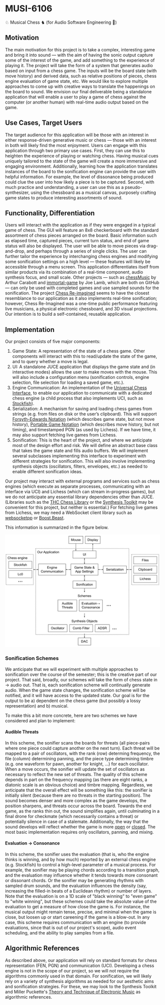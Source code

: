 # MUSI-6106
♘ Musical Chess ♞ (for Audio Software Engineering 🚀)

## Motivation
The main motivation for this project is to take a complex, interesting game and bring it into sound — with the aim of having the sonic output capture some of the interest of the game, and add something to the experience of playing it. The project will take the form of a system that generates audio based on input from a chess game. The inputs will be the board state (with move history) and derived data, such as relative positions of pieces, chess engine evaluation of game state, etc. We would like to explore multiple approaches to come up with creative ways to translate the happenings on the board to sound. We envision our final deliverable being a standalone application that will enable a user to play a game of chess against the computer (or another human) with real-time audio output based on the game.

## Use Cases, Target Users
The target audience for this application will be those with an interest in either response-driven generative music or chess — those with an interest in both will likely find the most enjoyment. Users can engage with this application through two primary use cases. First, they can use this to heighten the experience of playing or watching chess. Having musical cues uniquely tailored to the state of the game will create a more immersive and engaging environment. Additionally, learning how the application translates instances of the board to the sonification engine can provide the user with helpful information. For example, the level of dissonance being produced could clue the user into how likely a piece is to be captured. Second, with much practice and understanding, a user can use this as a pseudo-synthesizer, using the chessboard as a musical canvas, purposely crafting game states to produce interesting assortments of sound.

## Functionality, Differentiation
Users will interact with the application as if they were engaged in a typical game of chess. The GUI will feature an 8x8 checkerboard with the standard assortment of chess pieces arranged on the board. Basic information such as elapsed time, captured pieces, current turn status, and end of game status will also be displayed. The user will be able to move pieces via drag-and-drop, and perhaps through a series of single clicks. The user can further tailor the experience by interchanging chess engines and modifying some sonification settings on a high level — these features will likely be accessible through a menu screen.
This application differentiates itself from similar products via its combination of a real-time component, audio synthesis focus, and small scale. Other projects — such as [chessMusic](https://github.com/acarabott/chessMusic) by Arthur Carabott and [immortal-game](https://github.com/joelamb/immortal-game) by Joe Lamb, which are both on GitHub — can only be used with completed games and use sampled sounds for the sonification. The project [Chess Re-imagined](https://artscilab.atec.io/blog/chess-re-imagined) seems to have the closest resemblance to our application as it also implements real-time sonification; however,  Chess Re-Imagined was a one-time public performance featuring live musicians, a physical electronic chessboard, and 3D visual projections. Our intention is to build a self-contained, reusable application.

## Implementation
Our project consists of five major components:
1. Game State: A representation of the state of a chess game. Other components will interact with this to read/update the state of the game, and to query whether a move is legal.
2. UI: A standalone JUCE application that displays the game state and (in interactive modes) allows the user to make moves with the mouse. This will also include a configuration menu (sonification controls, engine selection, file selection for loading a saved game, etc.).
3. Engine Communication: An implementation of the [Universal Chess Interface](https://en.wikipedia.org/wiki/Universal_Chess_Interface), to enable our application to communicate with a dedicated chess engine (a child process that also implements UCI, such as [Stockfish](https://stockfishchess.org/)).
4. Serialization: A mechanism for saving and loading chess games from strings (e.g. from files on disk or the user’s clipboard). This will support [Forsyth-Edwards Notation](https://en.wikipedia.org/wiki/Forsyth%E2%80%93Edwards_Notation) (which describes game state, but not move history), [Portable Game Notation](https://en.wikipedia.org/wiki/Portable_Game_Notation) (which describes move history, but not timing), and timestamped PGN (as used by Lichess). If we have time, it may also support fetching live games from Lichess.
5. Sonification: This is the heart of the project, and where we anticipate most of the design effort and risk. We will define an abstract base class that takes the game state and fills audio buffers. We will implement several subclasses implementing this interface to experiment with different strategies for sonification. This will also involve implementing synthesis objects (oscillators, filters, envelopes, etc.) as needed to enable different sonification ideas.

Our project may interact with external programs and services such as chess engines (which execute as separate processes, communicating with an interface via UCI) and Lichess (which can stream in-progress games), but we do not anticipate any essential library dependencies other than JUCE. (Libraries such as the [THC Chess Library](https://github.com/billforsternz/thc-chess-library) or the [Synthesis Toolkit](https://github.com/thestk/stk) may be convenient for this project, but neither is essential.) For fetching live games from Lichess, we may need a WebSocket client library such as [websocketpp](https://github.com/zaphoyd/websocketpp) or [Boost.Beast](https://www.boost.org/doc/libs/1_78_0/libs/beast/doc/html/index.html).

This information is summarized in the figure below.

![Block Diagram](block_diagram.svg)

### Sonification Schemes
We anticipate that we will experiment with multiple approaches to sonification over the course of the semester; this is the creative part of our project. That said, broadly, our schemes will take the form of chess state in -> audio out. That is, each sonification scheme will continually generate audio. When the game state changes, the sonification scheme will be notified, and it will have access to the updated state. Our goal is for the output to be a) dependent on the chess game (but possibly a lossy representation) and b) musical.

To make this a bit more concrete, here are two schemes we have considered and plan to implement:
#### Audible Threats
In this scheme, the sonifier scans the boards for threats (all piece-pairs where one piece could capture another on the next turn). Each threat will be mapped to a pair of oscillators, with the rank (row) determing frequency, the file (column) determining panning, and the piece type determining timbre (e.g. one waveform for pawn, another for knight, ...) for each oscillator. When a move occurs, the sonifier will update the set of oscillators as necessary to reflect the new set of threats. The quality of this scheme depends in part on the frequency mapping (as there are eight ranks, a diatonic scale is an obvious choice) and timbre mapping. Regardless, we anticipate that the overall effect will be something like this: the sonifier is initially silent (because there are no threats in the starting position). The sound becomes denser and more complex as the game develops, the position sharpens, and threats occur across the board. Towards the end game, as the ranks thin out, the sound simplifies again, until culminating in a final drone for checkmate (which necessarily contains a threat) or potentially silence in case of a stalemate. Additionally, the way that the sound develops will reflect whether the game is more [open](https://en.wikipedia.org/wiki/Glossary_of_chess#open_game) or [closed](https://en.wikipedia.org/wiki/Glossary_of_chess#closed_game). The most basic implementation requires only oscillators, panning, and mixing.

#### Evaluation -> Consonance
In this scheme, the sonifier uses the evaluation (that is, who the engine thinks is winning, and by how much) reported by an external chess engine (e.g. Stockfish) to control a high-level parameter of a musical process. For example, the sonifier may be playing chords according to a transition graph, and the evaluation may influence whether it tends towards more consonant or dissonant chords. Or the sonifier may be generating rhythms with sampled drum sounds, and the evaluation influences the density (say, increasing the filled-in beats of a Euclidean rhythm) or number of layers. Note that the evaluation is on a 1D scale of "black winning" to "even game" to "white winning", but these schemes could take the absolute value of the evaluation to get a measure of how close the game is. For instance, the musical output might remain tense, precise, and minimal when the game is close, but loosen up or start careening if the game is a blow-out. In any case, this scheme requires communication with an engine (to provide evaluations, since that is out of our project's scope), audio event scheduling, and the ability to play samples from a file.

## Algorithmic References
As described above, our application will rely on standard formats for chess representation (FEN, PGN) and communication (UCI). Developing a chess engine is not in the scope of our project, so we will not require the algorithms commonly used in that domain. For sonification, we will likely rely on a variety of synthesis algorithms as needed for our aesthetic aims and sonification strategies. For these, we may look to the Synthesis Toolkit and Miller Puckette's [Theory and Technique of Electronic Music](http://msp.ucsd.edu/techniques/latest/book-html/) as algorithmic references.
